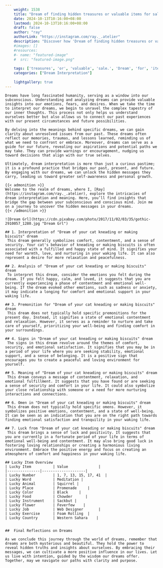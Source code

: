 ```yaml
---
    weight: 1538
    title: "Dream of finding hidden treasures or valuable items for sale."  # Assuming 'title' column exists
    date: 2024-10-13T10:16:00+08:00
    lastmod: 2024-10-13T10:16:00+08:00
    draft: false
    author: "ray"
    authorLink: "https://instagram.com/ray._.atelier"
    description: "Discover how 'Dream of finding hidden treasures or valuable items for sale.' can interpret your future and uncover its significant meanings in your life."
    #images: []
    #resources:
    #- name: "featured-image"
    #  src: "featured-image.png"
    
    tags: ['treasures', 'or', 'valuable', 'sale.', 'Dream', 'for', 'items', 'of', 'finding', 'hidden']
    categories: ["Dream Interpretation"]
    
    lightgallery: true
---
```

    
    Dreams have long fascinated humanity, serving as a window into our subconscious. Understanding and analyzing dreams can provide valuable insights into our emotions, fears, and desires. When we take the time to interpret our dreams, we begin to unravel the complex tapestry of our inner thoughts. This process not only helps us understand ourselves better but also allows us to connect our past experiences with our present circumstances and future possibilities.
    
    By delving into the meanings behind specific dreams, we can gain clarity about unresolved issues from our past. These dreams often reflect our memories, traumas, and lessons learned, reminding us of what we need to confront or embrace. Moreover, dreams can serve as a guide for our future, revealing our aspirations and potential paths we may take. They can provide warnings or encouragement, nudging us toward decisions that align with our true selves.
    
    Ultimately, dream interpretation is more than just a curious pastime; it is a profound practice that bridges our past, present, and future. By engaging with our dreams, we can unlock the hidden messages they carry, leading us toward greater self-awareness and personal growth.
    
    {{< admonition >}}
    Welcome to the realm of dreams, where I, [Ray](https://instagram.com/ray._.atelier), explore the intricacies of dream interpretation and meaning. Here, you’ll find insights that bridge the gap between your subconscious and conscious mind. Join me on a journey to uncover the hidden messages in your dreams.
    {{< /admonition >}}
    
    ![Dream Grl](https://cdn.pixabay.com/photo/2017/11/02/03/35/gothic-2910057_1280.jpg "Dream Grl")
    
    ## 1. Interpretation of "Dream of your cat kneading or making biscuits" dream
     This dream generally symbolizes comfort, contentment, and a sense of security. Your cat's behavior of kneading or making biscuits is often associated with a fulfilled and happy state of mind. It signifies your need for warmth, love, and nurturing in your waking life. It can also represent a desire for more relaxation and peacefulness.
    
    ## 2. Analysis of "Dream of your cat kneading or making biscuits" dream
     To interpret this dream, consider the emotions you felt during the dream. If you felt happy, calm, and loved, it suggests that you are currently experiencing a phase of contentment and emotional well-being. If the dream evoked other emotions, such as sadness or anxiety, it may indicate a longing for comfort and emotional support in your waking life.
    
    ## 3. Premonition for "Dream of your cat kneading or making biscuits" dream
     This dream does not typically hold specific premonitions for the present day. Instead, it signifies a state of emotional contentment and relaxation. However, it serves as a reminder to nurture and take care of yourself, prioritizing your well-being and finding comfort in your surroundings.
    
    ## 4. Signs in "Dream of your cat kneading or making biscuits" dream
     The signs in this dream revolve around the themes of comfort, security, and emotional satisfaction. It signifies that you may be in a period of your life where you are seeking stability, emotional support, and a sense of belonging. It is a positive sign that encourages you to create a peaceful and loving environment for yourself.
    
    ## 5. Meaning of "Dream of your cat kneading or making biscuits" dream
     This dream conveys a message of contentment, relaxation, and emotional fulfillment. It suggests that you have found or are seeking a sense of security and comfort in your life. It could also symbolize your close relationship with someone or a need for more nurturing interactions and connections.
    
    ## 6. Omen in "Dream of your cat kneading or making biscuits" dream
     This dream does not typically hold specific omens. However, it symbolizes positive emotions, contentment, and a state of well-being. It can be seen as an indication that you are on the right path towards finding emotional satisfaction and tranquility in your waking life.
    
    ## 7. Luck from "Dream of your cat kneading or making biscuits" dream
     This dream brings a sense of luck and positivity. It suggests that you are currently in a fortunate period of your life in terms of emotional well-being and contentment. It may also bring good luck in fostering loving relationships or creating a harmonious living environment. Embrace the positive energy and focus on creating an atmosphere of comfort and happiness in your waking life.
    
    ## Lucky Item Overview
    | Lucky Item          | Value              |
    |---------------|--------------------|
    | Lucky Number        | 1, 7, 13, 15, 17, 41  |
    | Lucky Word          | Meditation |
    | Lucky Animal        | Squirrel |
    | Lucky Place         | Promenade     |
    | Lucky Color         | Black     |
    | Lucky Food          | Chowder      |
    | Lucky Instrument    | Sackbut |
    | Lucky Flower        | Feverfew    |
    | Lucky Job           | Web Designer       |
    | Lucky Exercise      | Foam Rolling  |
    | Lucky Country       | Western Sahara    |
    
    
    ##  Final Reflections on Dreams
    
    As we conclude this journey through the world of dreams, remember that dreams are both mysterious and beautiful. They hold the power to reveal hidden truths and insights about ourselves. By embracing their messages, we can cultivate a more positive influence in our lives. Let us live with intention, guided by the wisdom our dreams offer. Together, may we navigate our paths with clarity and purpose.
    